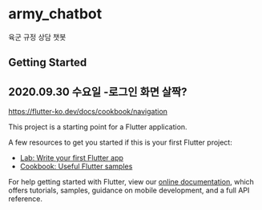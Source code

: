 # army_chatbot

육군 규정 상담 챗봇 

## Getting Started

2020.09.30 수요일
-로그인 화면 살짝?
-
https://flutter-ko.dev/docs/cookbook/navigation

This project is a starting point for a Flutter application.

A few resources to get you started if this is your first Flutter project:

- [Lab: Write your first Flutter app](https://flutter.dev/docs/get-started/codelab)
- [Cookbook: Useful Flutter samples](https://flutter.dev/docs/cookbook)

For help getting started with Flutter, view our
[online documentation](https://flutter.dev/docs), which offers tutorials,
samples, guidance on mobile development, and a full API reference.
